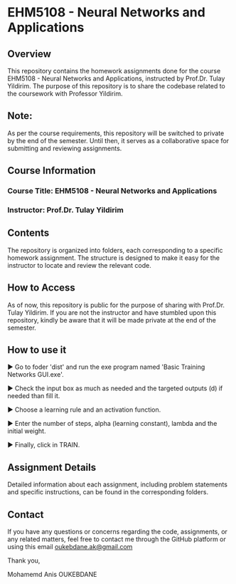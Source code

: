 # EHM5108 - Neural Networks and Applications
## Overview
This repository contains the homework assignments done for the course EHM5108 - Neural Networks and Applications, instructed by Prof.Dr. Tulay Yildirim. The purpose of this repository is to share the codebase related to the coursework with Professor Yildirim.

## Note:
As per the course requirements, this repository will be switched to private by the end of the semester. Until then, it serves as a collaborative space for submitting and reviewing assignments.

## Course Information
### Course Title: EHM5108 - Neural Networks and Applications
### Instructor: Prof.Dr. Tulay Yildirim

## Contents
The repository is organized into folders, each corresponding to a specific homework assignment. The structure is designed to make it easy for the instructor to locate and review the relevant code.

## How to Access
As of now, this repository is public for the purpose of sharing with Prof.Dr. Tulay Yildirim. If you are not the instructor and have stumbled upon this repository, kindly be aware that it will be made private at the end of the semester.

## How to use it
► Go to foder 'dist' and run the exe program named 'Basic Training Networks GUI.exe'.

► Check the input box as much as needed and the targeted outputs (d) if needed than fill it.

► Choose a learning rule and an activation function.

► Enter the number of steps, alpha (learning constant), lambda and the initial weight.

► Finally, click in TRAIN.
  

## Assignment Details
Detailed information about each assignment, including problem statements and specific instructions, can be found in the corresponding folders.

## Contact
If you have any questions or concerns regarding the code, assignments, or any related matters, feel free to contact me through the GitHub platform or using this email oukebdane.ak@gmail.com

Thank you,

Mohamemd Anis OUKEBDANE
